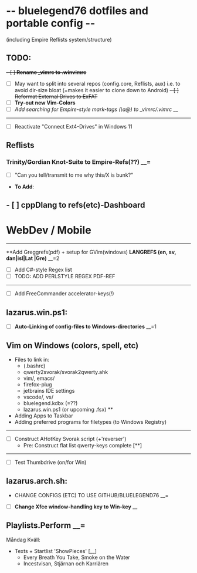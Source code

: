 # -- bluelegend76 dotfiles and portable config --
(including Empire Reflists system/structure)

## TODO:
~~- [ ] **Rename _vimrc to .winvimrc**~~
- [ ] May want to split into several repos (config.core, Reflists, aux)
  i.e. to avoid dir-size bloat (=makes it easier to clone down to Android)
~~- [ ] Reformat External Drives to ExFAT~~
- [ ] **Try-out new Vim-Colors**
- [ ] *Add searching for Empire-style mark-tags (\a@) to _vimrc/.vimrc*  __
-----
- [ ] Reactivate "Connect Ext4-Drives" in Windows 11

## Reflists
### **Trinity/Gordian Knot-Suite to Empire-Refs(??)**  __=
  - [ ] "Can you tell/transmit to me why this/X is bunk?"
- **To Add**:
## - [ ] **cppDlang to refs(etc)-Dashboard**
# WebDev / Mobile

----
  **Add Greggrefs(pdf) + setup for GVim(windows)
**LANGREFS (en, sv, dan|isl|Lat |Gre)**  __=2
- [ ] Add C#-style Regex list
- [ ] TODO: ADD PERLSTYLE REGEX PDF-REF
----
- [ ] Add FreeCommander accelerator-keys(!)

## lazarus.win.ps1:
- [ ] **Auto-Linking of config-files to Windows-directories**  __=1
## Vim on Windows (colors, spell, etc)
- Files to link in:
  - (.bashrc)
  - qwerty2svorak/svorak2qwerty.ahk
  - vim/, emacs/
  - firefox-plug
  - jetbrains IDE settings
  - vscode/, vs/
  - bluelegend.kdbx (=??)
  - lazarus.win.ps1 (or upcoming .fsx) **
- Adding Apps to Taskbar
- Adding preferred programs for filetypes (to Windows Registry)
----
- [ ] Construct AHotKey Svorak script (+'reverser')
  - Pre: Construct flat list qwerty-keys complete [**]
----
- [ ] Test Thumbdrive (on/for Win)
 
## lazarus.arch.sh:
- CHANGE CONFIGS (ETC) TO USE GITHUB/BLUELEGEND76  __=
- [ ] **Change Xfce window-handling key to Win-key**  __

## Playlists.Perform  __=
Måndag Kväll:
- Texts + Startlist 'ShowPieces'  [__]
  - Every Breath You Take, Smoke on the Water
  - Incestvisan, Stjärnan och Karriären
